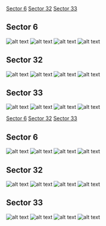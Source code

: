 [Sector 6](#sector6)
[Sector 32](#sector32)
[Sector 33](#sector33)

<a name = "sector6"></a>
## Sector 6
![alt text](/tt/HATS-06_Sector_6/HATS-06_Sector_6_a_TimeSeries.png)
![alt text](/tt/HATS-06_Sector_6/HATS-06_Sector_6_b_FoldedLightCurve.png)
![alt text](/tt/HATS-06_Sector_6/HATS-06_Sector_6_b_IndividualTransitsWithFit.png)
![alt text](/tt/HATS-06_Sector_6/HATS-06_Sector_6_c_TimingResiduals.png)

<a name = "sector32"></a>
## Sector 32
![alt text](/tt/HATS-06_Sector_32/HATS-06_Sector_32_a_TimeSeries.png)
![alt text](/tt/HATS-06_Sector_32/HATS-06_Sector_32_b_FoldedLightCurve.png)
![alt text](/tt/HATS-06_Sector_32/HATS-06_Sector_32_b_IndividualTransitsWithFit.png)
![alt text](/tt/HATS-06_Sector_32/HATS-06_Sector_32_c_TimingResiduals.png)

<a name = "sector33"></a>
## Sector 33
![alt text](/tt/HATS-06_Sector_33/HATS-06_Sector_33_a_TimeSeries.png)
![alt text](/tt/HATS-06_Sector_33/HATS-06_Sector_33_b_FoldedLightCurve.png)
![alt text](/tt/HATS-06_Sector_33/HATS-06_Sector_33_b_IndividualTransitsWithFit.png)
![alt text](/tt/HATS-06_Sector_33/HATS-06_Sector_33_c_TimingResiduals.png)

[Sector 6](#sector6)
[Sector 32](#sector32)
[Sector 33](#sector33)

<a name = "sector6"></a>
## Sector 6
![alt text](/tt/HATS-06_Sector_6/HATS-06_Sector_6_a_TimeSeries.png)
![alt text](/tt/HATS-06_Sector_6/HATS-06_Sector_6_b_FoldedLightCurve.png)
![alt text](/tt/HATS-06_Sector_6/HATS-06_Sector_6_b_IndividualTransitsWithFit.png)
![alt text](/tt/HATS-06_Sector_6/HATS-06_Sector_6_c_TimingResiduals.png)

<a name = "sector32"></a>
## Sector 32
![alt text](/tt/HATS-06_Sector_32/HATS-06_Sector_32_a_TimeSeries.png)
![alt text](/tt/HATS-06_Sector_32/HATS-06_Sector_32_b_FoldedLightCurve.png)
![alt text](/tt/HATS-06_Sector_32/HATS-06_Sector_32_b_IndividualTransitsWithFit.png)
![alt text](/tt/HATS-06_Sector_32/HATS-06_Sector_32_c_TimingResiduals.png)

<a name = "sector33"></a>
## Sector 33
![alt text](/tt/HATS-06_Sector_33/HATS-06_Sector_33_a_TimeSeries.png)
![alt text](/tt/HATS-06_Sector_33/HATS-06_Sector_33_b_FoldedLightCurve.png)
![alt text](/tt/HATS-06_Sector_33/HATS-06_Sector_33_b_IndividualTransitsWithFit.png)
![alt text](/tt/HATS-06_Sector_33/HATS-06_Sector_33_c_TimingResiduals.png)

